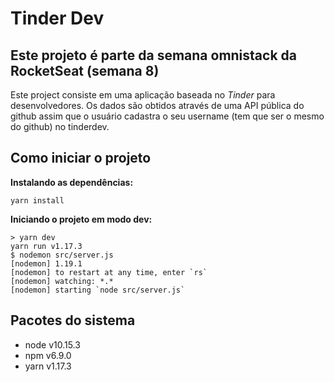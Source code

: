 # Tinder Dev

## Este projeto é parte da semana omnistack da RocketSeat (semana 8)

Este project consiste em uma aplicação baseada no *Tinder* para desenvolvedores. Os dados são obtidos através de uma API pública do github assim que o usuário cadastra o seu username (tem que ser o mesmo do github) no tinderdev.

## Como iniciar o projeto

**Instalando as dependências:**

```console
yarn install
```

**Iniciando o projeto em modo dev:**

```console
> yarn dev
yarn run v1.17.3
$ nodemon src/server.js
[nodemon] 1.19.1
[nodemon] to restart at any time, enter `rs`
[nodemon] watching: *.*
[nodemon] starting `node src/server.js`
```

## Pacotes do sistema

- node v10.15.3
- npm v6.9.0
- yarn v1.17.3
